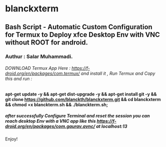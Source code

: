 # blanckxterm
## Bash Script - Automatic Custom Configuration for Termux to Deploy xfce Desktop Env with VNC without ROOT for android.

### Authur : Salar Muhammadi.

###### DOWNLOAD Termux App Here : https://f-droid.org/en/packages/com.termux/ and install it , Run Termux and Copy this and run :

#### apt-get update -y && apt-get dist-upgrade -y && apt-get install git -y && git clone https://github.com/blanckth/blanckxterm.git && cd blanckxterm && chmod +x blanckterm.sh && ./blanckterm.sh;

##### after successfully Configure Terminal and reset the session you can reach desktop Env with a VNC app like this https://f-droid.org/en/packages/com.gaurav.avnc/ at localhost:13

Enjoy!
